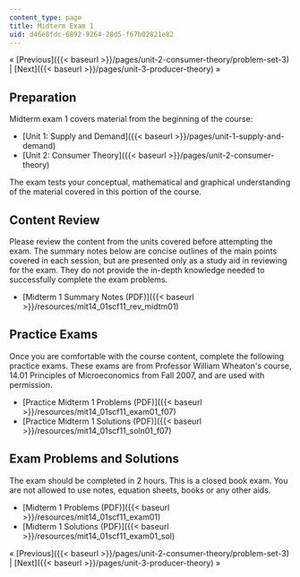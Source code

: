 ```yaml
---
content_type: page
title: Midterm Exam 1
uid: d46e8fdc-6892-9264-28d5-f67b02821e82
---
```


« [Previous]({{< baseurl >}}/pages/unit-2-consumer-theory/problem-set-3) | [Next]({{< baseurl >}}/pages/unit-3-producer-theory) »

Preparation
-----------

Midterm exam 1 covers material from the beginning of the course:

*   [Unit 1: Supply and Demand]({{< baseurl >}}/pages/unit-1-supply-and-demand)
*   [Unit 2: Consumer Theory]({{< baseurl >}}/pages/unit-2-consumer-theory)

The exam tests your conceptual, mathematical and graphical understanding of the material covered in this portion of the course.

Content Review
--------------

Please review the content from the units covered before attempting the exam. The summary notes below are concise outlines of the main points covered in each session, but are presented only as a study aid in reviewing for the exam. They do not provide the in-depth knowledge needed to successfully complete the exam problems.

*   [Midterm 1 Summary Notes (PDF)]({{< baseurl >}}/resources/mit14_01scf11_rev_midtm01)

Practice Exams
--------------

Once you are comfortable with the course content, complete the following practice exams. These exams are from Professor William Wheaton's course, 14.01 Principles of Microeconomics from Fall 2007, and are used with permission.

*   [Practice Midterm 1 Problems (PDF)]({{< baseurl >}}/resources/mit14_01scf11_exam01_f07)
*   [Practice Midterm 1 Solutions (PDF)]({{< baseurl >}}/resources/mit14_01scf11_soln01_f07)

Exam Problems and Solutions
---------------------------

The exam should be completed in 2 hours. This is a closed book exam. You are not allowed to use notes, equation sheets, books or any other aids.

*   [Midterm 1 Problems (PDF)]({{< baseurl >}}/resources/mit14_01scf11_exam01)
*   [Midterm 1 Solutions (PDF)]({{< baseurl >}}/resources/mit14_01scf11_exam01_sol)

« [Previous]({{< baseurl >}}/pages/unit-2-consumer-theory/problem-set-3) | [Next]({{< baseurl >}}/pages/unit-3-producer-theory) »